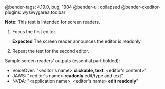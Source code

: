 @bender-tags: 4.19.0, bug, 1904
@bender-ui: collapsed
@bender-ckeditor-plugins: wysiwygarea,toolbar

**Note:** This test is intended for screen readers.

1. Focus the first editor.

	**Expected** The screen reader announces the editor is readonly.
1. Repeat the test for the second editor.

Sample screen readers' outputs (essential part bolded):

* VoiceOver: "&lt;editor's name&gt; **clickable, text**. &lt;editor's content&gt;"
* JAWS: "&lt;editor's name&gt; **readonly** edit/type and text"
* NVDA: "&lt;application name&gt;, &lt;editor's name&gt; **edit readonly**"
